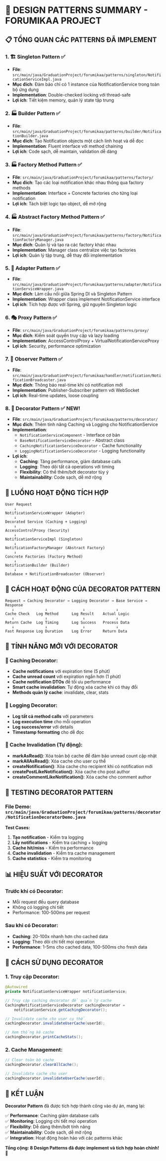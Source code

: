 # 🎯 DESIGN PATTERNS SUMMARY - FORUMIKAA PROJECT

## 📋 TỔNG QUAN CÁC PATTERNS ĐÃ IMPLEMENT

### **1. 🏗️ Singleton Pattern** ✅
- **File**: `src/main/java/GraduationProject/forumikaa/patterns/singleton/NotificationServiceImpl.java`
- **Mục đích**: Đảm bảo chỉ có 1 instance của NotificationService trong toàn bộ ứng dụng
- **Implementation**: Double-checked locking với thread-safe
- **Lợi ích**: Tiết kiệm memory, quản lý state tập trung

### **2. 🏭 Builder Pattern** ✅
- **File**: `src/main/java/GraduationProject/forumikaa/patterns/builder/NotificationBuilder.java`
- **Mục đích**: Tạo Notification objects một cách linh hoạt và dễ đọc
- **Implementation**: Fluent interface với method chaining
- **Lợi ích**: Code sạch, dễ maintain, validation dễ dàng

### **3. 🏭 Factory Method Pattern** ✅
- **File**: `src/main/java/GraduationProject/forumikaa/patterns/factory/`
- **Mục đích**: Tạo các loại notification khác nhau thông qua factory methods
- **Implementation**: Interface + Concrete factories cho từng loại notification
- **Lợi ích**: Tách biệt logic tạo object, dễ mở rộng

### **4. 🏭 Abstract Factory Method Pattern** ✅
- **File**: `src/main/java/GraduationProject/forumikaa/patterns/factory/NotificationFactoryManager.java`
- **Mục đích**: Quản lý và tạo ra các factory khác nhau
- **Implementation**: Manager class centralize việc tạo factories
- **Lợi ích**: Quản lý tập trung, dễ thay đổi implementation

### **5. 🔌 Adapter Pattern** ✅
- **File**: `src/main/java/GraduationProject/forumikaa/patterns/adapter/NotificationServiceWrapper.java`
- **Mục đích**: Làm cầu nối giữa Spring DI và Singleton Pattern
- **Implementation**: Wrapper class implement NotificationService interface
- **Lợi ích**: Tích hợp được với Spring, giữ nguyên Singleton logic

### **6. 🎭 Proxy Pattern** ✅
- **File**: `src/main/java/GraduationProject/forumikaa/patterns/proxy/`
- **Mục đích**: Kiểm soát quyền truy cập và lazy loading
- **Implementation**: AccessControlProxy + VirtualNotificationServiceProxy
- **Lợi ích**: Security, performance optimization

### **7. 📡 Observer Pattern** ✅
- **File**: `src/main/java/GraduationProject/forumikaa/handler/notification/NotificationBroadcaster.java`
- **Mục đích**: Thông báo real-time khi có notification mới
- **Implementation**: Publisher-Subscriber pattern với WebSocket
- **Lợi ích**: Real-time updates, loose coupling

### **8. 🎨 Decorator Pattern** ✅ **NEW!**
- **File**: `src/main/java/GraduationProject/forumikaa/patterns/decorator/`
- **Mục đích**: Thêm tính năng Caching và Logging cho NotificationService
- **Implementation**: 
  - `NotificationServiceComponent` - Interface cơ bản
  - `BaseNotificationServiceDecorator` - Abstract class
  - `CachingNotificationServiceDecorator` - Cache functionality
  - `LoggingNotificationServiceDecorator` - Logging functionality
- **Lợi ích**: 
  - **Caching**: Tăng performance, giảm database calls
  - **Logging**: Theo dõi tất cả operations với timing
  - **Flexibility**: Có thể thêm/bớt decorator tùy ý
  - **Maintainability**: Code sạch, dễ mở rộng

## 🔄 LUỒNG HOẠT ĐỘNG TÍCH HỢP

```
User Request
    ↓
NotificationServiceWrapper (Adapter)
    ↓
Decorated Service (Caching + Logging)
    ↓
AccessControlProxy (Security)
    ↓
NotificationServiceImpl (Singleton)
    ↓
NotificationFactoryManager (Abstract Factory)
    ↓
Concrete Factories (Factory Method)
    ↓
NotificationBuilder (Builder)
    ↓
Database + NotificationBroadcaster (Observer)
```

## 🎯 CÁCH HOẠT ĐỘNG CỦA DECORATOR PATTERN

```
Request → Caching Decorator → Logging Decorator → Base Service → Response
   ↓              ↓                ↓              ↓
Cache Check   Log Method      Log Result    Actual Logic
   ↓              ↓                ↓              ↓
Return Cache  Log Timing      Log Success   Process Data
   ↓              ↓                ↓              ↓
Fast Response Log Duration    Log Error     Return Data
```

## 🚀 TÍNH NĂNG MỚI VỚI DECORATOR

### **💾 Caching Decorator:**
- **Cache notifications** với expiration time (5 phút)
- **Cache unread count** với expiration ngắn hơn (1 phút)
- **Cache notification DTOs** để tối ưu performance
- **Smart cache invalidation**: Tự động xóa cache khi có thay đổi
- **Methods quản lý cache**: invalidate, clear, stats

### **📝 Logging Decorator:**
- **Log tất cả method calls** với parameters
- **Log execution time** cho mỗi operation
- **Log success/error** với details
- **Timestamp formatting** cho dễ đọc

### **🔄 Cache Invalidation (Tự động):**
- **markAsRead()**: Xóa toàn bộ cache để đảm bảo unread count cập nhật
- **markAllAsRead()**: Xóa cache cho user cụ thể
- **createNotification()**: Xóa cache cho recipient khi có notification mới
- **createPostLikeNotification()**: Xóa cache cho post author
- **createCommentLikeNotification()**: Xóa cache cho comment author

## 🧪 TESTING DECORATOR PATTERN

### **File Demo**: `src/main/java/GraduationProject/forumikaa/patterns/decorator/NotificationDecoratorDemo.java`

**Test Cases:**
1. **Tạo notification** - Kiểm tra logging
2. **Lấy notifications** - Kiểm tra caching + logging
3. **Cache hit/miss** - Kiểm tra performance
4. **Cache invalidation** - Kiểm tra cache management
5. **Cache statistics** - Kiểm tra monitoring

## 📊 HIỆU SUẤT VỚI DECORATOR

### **Trước khi có Decorator:**
- Mỗi request đều query database
- Không có logging chi tiết
- Performance: 100-500ms per request

### **Sau khi có Decorator:**
- **Caching**: 20-100x nhanh hơn cho cached data
- **Logging**: Theo dõi chi tiết mọi operation
- **Performance**: 1-5ms cho cached data, 100-500ms cho fresh data

## 🔧 CÁCH SỬ DỤNG DECORATOR

### **1. Truy cập Decorator:**
```java
@Autowired
private NotificationServiceWrapper notificationService;

// Truy cập caching decorator để quản lý cache
CachingNotificationServiceDecorator cachingDecorator = 
    notificationService.getCachingDecorator();

// Invalidate cache cho user cụ thể
cachingDecorator.invalidateUserCache(userId);

// Xem thống kê cache
cachingDecorator.printCacheStats();
```

### **2. Cache Management:**
```java
// Clear toàn bộ cache
cachingDecorator.clearAllCache();

// Invalidate cache cho user
cachingDecorator.invalidateUserCache(userId);
```

## 🎉 KẾT LUẬN

**Decorator Pattern** đã được tích hợp thành công vào dự án, mang lại:

✅ **Performance**: Caching giảm database calls  
✅ **Monitoring**: Logging chi tiết mọi operation  
✅ **Flexibility**: Dễ dàng thêm/bớt tính năng  
✅ **Maintainability**: Code sạch, dễ mở rộng  
✅ **Integration**: Hoạt động hoàn hảo với các patterns khác  

**Tổng cộng: 8 Design Patterns đã được implement và tích hợp hoàn chỉnh!** 🎯
